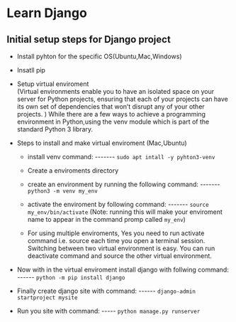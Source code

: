 # Learn Django

## Initial setup steps for Django project

- Install pyhton for the specific OS(Ubuntu,Mac,Windows)
- Insatll pip
- Setup virtual enviroment  
  (Virtual environments enable you to have an isolated space on your server for Python projects, ensuring that each of your projects can have its own set of dependencies that won’t disrupt any of your other projects.
  )
  While there are a few ways to achieve a programming environment in Python,using the venv module which is part of the standard Python 3 library.
- Steps to install and make virtual enviroment (Mac,Ubuntu)

  - install venv command: ------- `sudo apt intall -y pyhton3-venv`
  - Create a enviroments directory
  - create an environment by running the following command: ------- `python3 -m venv my_env`
  - activate the enviroment by following command: ------- `source my_env/bin/activate` (Note: running this will make your enviroment name to appear in the command promp called `my_env`)

  - For using multiple enviroments, Yes you need to run activate command i.e. source each time you open a terminal session.
    Switching between two virtual environment is easy. You can run deactivate command and source the other virtual environment.

- Now with in the virtual enviroment install django with follwing command: ------ `python -m pip install django`

- Finally create django site with command: ------ `django-admin startproject mysite`

- Run you site with command: ----- `python manage.py runserver`
